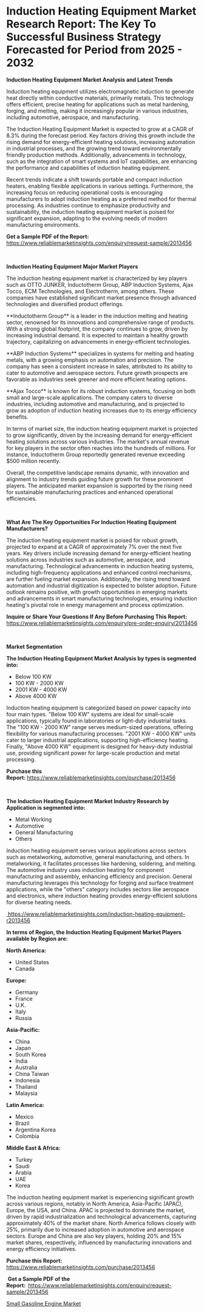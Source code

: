 <p><h1>Induction Heating Equipment Market Research Report: The Key To Successful Business Strategy Forecasted for Period from 2025 - 2032</h1></p><p><strong>Induction Heating Equipment Market Analysis and Latest Trends</strong></p>
<p><p>Induction heating equipment utilizes electromagnetic induction to generate heat directly within conductive materials, primarily metals. This technology offers efficient, precise heating for applications such as metal hardening, forging, and melting, making it increasingly popular in various industries, including automotive, aerospace, and manufacturing.</p><p>The Induction Heating Equipment Market is expected to grow at a CAGR of 8.3% during the forecast period. Key factors driving this growth include the rising demand for energy-efficient heating solutions, increasing automation in industrial processes, and the growing trend toward environmentally friendly production methods. Additionally, advancements in technology, such as the integration of smart systems and IoT capabilities, are enhancing the performance and capabilities of induction heating equipment.</p><p>Recent trends indicate a shift towards portable and compact induction heaters, enabling flexible applications in various settings. Furthermore, the increasing focus on reducing operational costs is encouraging manufacturers to adopt induction heating as a preferred method for thermal processing. As industries continue to emphasize productivity and sustainability, the induction heating equipment market is poised for significant expansion, adapting to the evolving needs of modern manufacturing environments.</p></p>
<p><strong>Get a Sample PDF of the Report:&nbsp;</strong> <a href="https://www.reliablemarketinsights.com/enquiry/request-sample/2013456?utm_campaign=2885&utm_medium=2&utm_source=Github&utm_content=ia&utm_term=10042025&utm_id=induction-heating-equipment">https://www.reliablemarketinsights.com/enquiry/request-sample/2013456</a></p>
<p>&nbsp;</p>
<p><strong>Induction Heating Equipment Major Market Players</strong></p>
<p><p>The induction heating equipment market is characterized by key players such as OTTO JUNKER, Inductotherm Group, ABP Induction Systems, Ajax Tocco, ECM Technologies, and Electrotherm, among others. These companies have established significant market presence through advanced technologies and diversified product offerings.</p><p>**Inductotherm Group** is a leader in the induction melting and heating sector, renowned for its innovations and comprehensive range of products. With a strong global footprint, the company continues to grow, driven by increasing industrial demand. It is expected to maintain a healthy growth trajectory, capitalizing on advancements in energy-efficient technologies.</p><p>**ABP Induction Systems** specializes in systems for melting and heating metals, with a growing emphasis on automation and precision. The company has seen a consistent increase in sales, attributed to its ability to cater to automotive and aerospace sectors. Future growth prospects are favorable as industries seek greener and more efficient heating options.</p><p>**Ajax Tocco** is known for its robust induction systems, focusing on both small and large-scale applications. The company caters to diverse industries, including automotive and manufacturing, and is projected to grow as adoption of induction heating increases due to its energy efficiency benefits. </p><p>In terms of market size, the induction heating equipment market is projected to grow significantly, driven by the increasing demand for energy-efficient heating solutions across various industries. The market's annual revenue for key players in the sector often reaches into the hundreds of millions. For instance, Inductotherm Group reportedly generated revenue exceeding $500 million recently.</p><p>Overall, the competitive landscape remains dynamic, with innovation and alignment to industry trends guiding future growth for these prominent players. The anticipated market expansion is supported by the rising need for sustainable manufacturing practices and enhanced operational efficiencies.</p></p>
<p>&nbsp;</p>
<p><strong>What Are The Key Opportunities For Induction Heating Equipment Manufacturers?</strong></p>
<p><p>The induction heating equipment market is poised for robust growth, projected to expand at a CAGR of approximately 7% over the next five years. Key drivers include increasing demand for energy-efficient heating solutions across industries such as automotive, aerospace, and manufacturing. Technological advancements in induction heating systems, including high-frequency applications and enhanced control mechanisms, are further fueling market expansion. Additionally, the rising trend toward automation and industrial digitization is expected to bolster adoption. Future outlook remains positive, with growth opportunities in emerging markets and advancements in smart manufacturing technologies, ensuring induction heating's pivotal role in energy management and process optimization.</p></p>
<p><strong>Inquire or Share Your Questions If Any Before Purchasing This Report:</strong> <a href="https://www.reliablemarketinsights.com/enquiry/pre-order-enquiry/2013456?utm_campaign=2885&utm_medium=2&utm_source=Github&utm_content=ia&utm_term=10042025&utm_id=induction-heating-equipment">https://www.reliablemarketinsights.com/enquiry/pre-order-enquiry/2013456</a></p>
<p>&nbsp;</p>
<p><strong>Market Segmentation</strong></p>
<p><strong>The Induction Heating Equipment Market Analysis by types is segmented into:</strong></p>
<p><ul><li>Below 100 KW</li><li>100 KW - 2000 KW</li><li>2001 KW - 4000 KW</li><li>Above 4000 KW</li></ul></p>
<p><p>Induction heating equipment is categorized based on power capacity into four main types. "Below 100 KW" systems are ideal for small-scale applications, typically found in laboratories or light-duty industrial tasks. The "100 KW - 2000 KW" range serves medium-sized operations, offering flexibility for various manufacturing processes. "2001 KW - 4000 KW" units cater to larger industrial applications, supporting high-efficiency heating. Finally, "Above 4000 KW" equipment is designed for heavy-duty industrial use, providing significant power for large-scale production and metal processing.</p></p>
<p><strong>Purchase this Report:&nbsp;</strong><a href="https://www.reliablemarketinsights.com/purchase/2013456?utm_campaign=2885&utm_medium=2&utm_source=Github&utm_content=ia&utm_term=10042025&utm_id=induction-heating-equipment">https://www.reliablemarketinsights.com/purchase/2013456</a></p>
<p>&nbsp;</p>
<p><strong>The Induction Heating Equipment Market Industry Research by Application is segmented into:</strong></p>
<p><ul><li>Metal Working</li><li>Automotive</li><li>General Manufacturing</li><li>Others</li></ul></p>
<p><p>Induction heating equipment serves various applications across sectors such as metalworking, automotive, general manufacturing, and others. In metalworking, it facilitates processes like hardening, soldering, and melting. The automotive industry uses induction heating for component manufacturing and assembly, enhancing efficiency and precision. General manufacturing leverages this technology for forging and surface treatment applications, while the "others" category includes sectors like aerospace and electronics, where induction heating provides energy-efficient solutions for diverse heating needs.</p></p>
<p><a href="https://www.reliablemarketinsights.com/induction-heating-equipment-r2013456?utm_campaign=2885&utm_medium=2&utm_source=Github&utm_content=ia&utm_term=10042025&utm_id=induction-heating-equipment">&nbsp;https://www.reliablemarketinsights.com/induction-heating-equipment-r2013456</a></p>
<p><strong>In terms of Region, the Induction Heating Equipment Market Players available by Region are:</strong></p>
<p>
    <p> <strong> North America: </strong>
        <ul>
            <li>United States</li>
            <li>Canada</li>
        </ul>
        </p> 
    <p> <strong> Europe: </strong>
        <ul>
            <li>Germany</li>
            <li>France</li>
            <li>U.K.</li>
            <li>Italy</li>
            <li>Russia</li>
        </ul>
        </p> 
    <p> <strong> Asia-Pacific: </strong>
        <ul>
            <li>China</li>
            <li>Japan</li>
            <li>South Korea</li>
            <li>India</li>
            <li>Australia</li>
            <li>China Taiwan</li>
            <li>Indonesia</li>
            <li>Thailand</li>
            <li>Malaysia</li>
        </ul>
        </p> 
    <p> <strong> Latin America: </strong>
        <ul>
            <li>Mexico</li>
            <li>Brazil</li>
            <li>Argentina Korea</li>
            <li>Colombia</li>
        </ul>
        </p> 
    <p> <strong> Middle East & Africa: </strong>
        <ul>
            <li>Turkey</li>
            <li>Saudi</li>
            <li>Arabia</li>
            <li>UAE</li>
            <li>Korea</li>
        </ul>
    </p>
    </p>
<p><p>The induction heating equipment market is experiencing significant growth across various regions, notably in North America, Asia-Pacific (APAC), Europe, the USA, and China. APAC is projected to dominate the market, driven by rapid industrialization and technological advancements, capturing approximately 40% of the market share. North America follows closely with 25%, primarily due to increased adoption in automotive and aerospace sectors. Europe and China are also key players, holding 20% and 15% market shares, respectively, influenced by manufacturing innovations and energy efficiency initiatives.</p></p>
<p><strong>Purchase this Report: </strong><a href="https://www.reliablemarketinsights.com/purchase/2013456?utm_campaign=2885&utm_medium=2&utm_source=Github&utm_content=ia&utm_term=10042025&utm_id=induction-heating-equipment">https://www.reliablemarketinsights.com/purchase/2013456</a></p>
<p>&nbsp;<strong>Get a Sample PDF of the Report:&nbsp;&nbsp;</strong><a href="https://www.reliablemarketinsights.com/enquiry/request-sample/2013456?utm_campaign=2885&utm_medium=2&utm_source=Github&utm_content=ia&utm_term=10042025&utm_id=induction-heating-equipment">https://www.reliablemarketinsights.com/enquiry/request-sample/2013456</a></p>
<p><strong></strong></p>
<p><p><a href="https://github.com/xtysizov/Market-Research-Report-List-1/blob/main/small-gasoline-engine-market.md?utm_campaign=2885&utm_medium=2&utm_source=Github&utm_content=ia&utm_term=10042025&utm_id=induction-heating-equipment">Small Gasoline Engine Market</a></p></p>